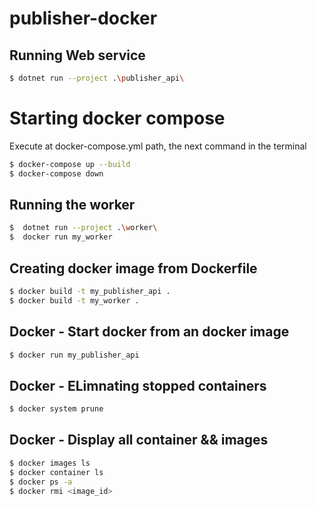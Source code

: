 ﻿# publisher-docker


## Running Web service

```bash
$ dotnet run --project .\publisher_api\ 
```

# Starting docker compose

Execute at docker-compose.yml path, the next command in the terminal

```bash
$ docker-compose up --build 
$ docker-compose down
```

## Running the worker

```bash
$  dotnet run --project .\worker\
$  docker run my_worker
```

## Creating docker image from Dockerfile

```bash
$ docker build -t my_publisher_api .
$ docker build -t my_worker .
```

## Docker - Start docker from an docker image

```bash
$ docker run my_publisher_api 
```

## Docker - ELimnating stopped containers

```bash
$ docker system prune
```

## Docker - Display all container && images

```bash
$ docker images ls
$ docker container ls
$ docker ps -a
$ docker rmi <image_id>
```